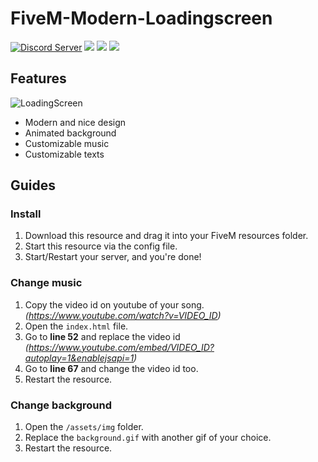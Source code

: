# FiveM-Modern-Loadingscreen 
<a href="https://discord.com/invite/eVCWjm38cG"><img src="https://img.shields.io/discord/803708765265985587?color=5865F2&label=Discord&logo=discord&logoColor=white" alt="Discord Server"></a>
<a href="https://github.com/IanToujou/FiveM-Modern-Loadingscreen/releases/tag/v1.0.1"><img src="https://img.shields.io/github/license/IanToujou/FiveM-Modern-Loadingscreen?label=License"></a>
<a href="https://github.com/IanToujou/FiveM-Modern-Loadingscreen/releases/tag/v1.0.1"><img src="https://img.shields.io/github/downloads/IanToujou/FiveM-Modern-Loadingscreen/total?color=valid&label=Downloads"></a>
<a href="https://github.com/IanToujou/FiveM-Modern-Loadingscreen/releases/tag/v1.0.1"><img src="https://img.shields.io/github/v/release/IanToujou/FiveM-Modern-Loadingscreen?label=Release"></a>

## Features

![LoadingScreen](https://user-images.githubusercontent.com/44029196/99193119-2e852000-2777-11eb-8e10-f519f34e5742.gif)

* Modern and nice design
* Animated background
* Customizable music
* Customizable texts

## Guides
### Install

1. Download this resource and drag it into your FiveM resources folder.
2. Start this resource via the config file.
3. Start/Restart your server, and you're done!

### Change music

1. Copy the video id on youtube of your song. *(https://www.youtube.com/watch?v=VIDEO_ID)*
2. Open the `index.html` file.
3. Go to **line 52** and replace the video id *(https://www.youtube.com/embed/VIDEO_ID?autoplay=1&enablejsapi=1)*
4. Go to **line 67** and change the video id too.
5. Restart the resource.

### Change background

1. Open the `/assets/img` folder.
2. Replace the `background.gif` with another gif of your choice.
3. Restart the resource.

